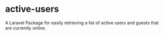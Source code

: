 # active-users
A Laravel Package for easily retrieving a list of active users and guests that are currently online.
